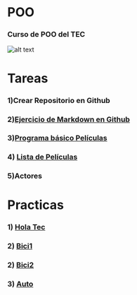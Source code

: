 # POO
### Curso de POO del TEC
![alt text](https://www.google.com.mx/url?sa=i&source=images&cd=&ved=2ahUKEwjw6JfKx9jkAhWIHzQIHUpUAxsQjRx6BAgBEAQ&url=https%3A%2F%2Fwww.redeszone.net%2F2019%2F04%2F19%2Fubuntu-19-04-disponible-descarga-novedades%2F&psig=AOvVaw04K-3YEPM330_boFkiZ8BV&ust=1568833826299538 "Logo Title Text 1")

# Tareas

### 1)Crear Repositorio en Github

### 2)[Ejercicio de Markdown en Github](./Setup/Readme.md)

### 3)[Programa básico Películas](./Pelicula/Program.cs)

### 4) [Lista de Películas](./Lista/Program.cs)

### 5)Actores

# Practicas
### 1) [Hola Tec](./P1/Program.cs)

### 2) [Bici1](./Bici/Program.cs)

### 2) [Bici2](./Bici2/Program.cs)

### 3) [Auto](./Practica/Program.cs)
